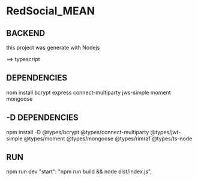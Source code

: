 # RedSocial_MEAN

## BACKEND 
this project was generate with Nodejs 

==> typescript

## DEPENDENCIES
nom install bcrypt express connect-multiparty jws-simple moment mongoose

## -D DEPENDENCIES
npm install -D @types/bcrypt @types/connect-multiparty @types/jwt-simple @types/moment @types/mongoose @types/rimraf @types/ts-node

## RUN 
npm run dev
"start": "npm run build && node dist/index.js",
